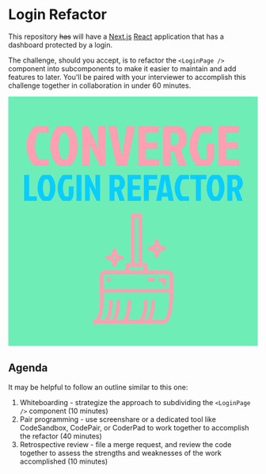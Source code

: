 # Login Refactor

This repository ~~has~~ will have a [Next.js](https://nextjs.org) [React](https://reactjs.org) application that has a dashboard protected by a login.

The challenge, should you accept, is to refactor the `<LoginPage />` component into subcomponents to make it easier to maintain and add features to later. You'll be paired with your interviewer to accomplish this challenge together in collaboration in under 60 minutes.

![Converge Login Refactor Icon](./icon.png)

## Agenda

It may be helpful to follow an outline similar to this one:

1. Whiteboarding - strategize the approach to subdividing the `<LoginPage />` component (10 minutes)
2. Pair programming - use screenshare or a dedicated tool like CodeSandbox, CodePair, or CoderPad to work together to accomplish the refactor (40 minutes)
3. Retrospective review - file a merge request, and review the code together to assess the strengths and weaknesses of the work accomplished (10 minutes)
